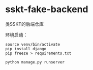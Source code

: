 # sskt-fake-backend
类SSKT的后端仓库

环境启动：
```
source venv/bin/activate
pip install django
pip freeze > requirements.txt

python manage.py runserver
```
